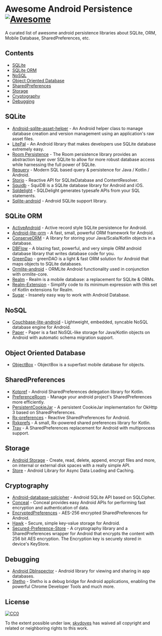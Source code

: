 # Awesome Android Persistence [![Awesome](https://awesome.re/badge.svg)](https://awesome.re)
A curated list of awesome android persistence libraries about SQLite, ORM, Mobile Database, SharedPreferences, etc.

## Contents

- [SQLite](#sqlite)
- [SQLite ORM](#sqlite-orm)
- [NoSQL](#nosql)
- [Object Oriented Database](#object-oriented-database)
- [SharedPreferences](#sharedpreferences)
- [Storage](#storage)
- [Cryptography](#cryptography)
- [Debugging](#debugging)


## SQLite

- [Android-sqlite-asset-helper](https://github.com/jgilfelt/android-sqlite-asset-helper) - An Android helper class to manage database creation and version management using an application's raw asset files.
- [LitePal](https://github.com/LitePalFramework/LitePal) - An Android library that makes developers use SQLite database extremely easy.
- [Room Persistence](https://developer.android.com/topic/libraries/architecture/room) - The Room persistence library provides an abstraction layer over SQLite to allow for more robust database access while harnessing the full power of SQLite.
- [Requery](https://github.com/requery/requery) - Modern SQL based query & persistence for Java / Kotlin / Android.
- [Storio](https://github.com/pushtorefresh/storio) - Reactive API for SQLiteDatabase and ContentResolver.
- [Squidb](https://github.com/yahoo/squidb) - SquiDB is a SQLite database library for Android and iOS.
- [Sqldelight](https://github.com/square/sqldelight) - SQLDelight generates typesafe APIs from your SQL statements.
- [Sqlite-android](https://github.com/requery/sqlite-android) - Android SQLite support library.


## SQLite ORM

- [ActiveAndroid](https://github.com/pardom-zz/ActiveAndroid) - Active record style SQLite persistence for Android.
- [Android-lite-orm](https://github.com/litesuits/android-lite-orm) - A fast, small, powerful ORM framework for Android.
- [ConserveORM](https://github.com/ConserveORM/main) - A library for storing your Java/Scala/Kotlin objects in a database.
- [DBFlow](https://github.com/Raizlabs/DBFlow) - A blazing fast, powerful, and very simple ORM android database library that writes database code for you.
- [GreenDao](https://github.com/greenrobot/greenDAO) - greenDAO is a light & fast ORM solution for Android that maps objects to SQLite databases.
- [Ormlite-android](https://github.com/j256/ormlite-android) - ORMLite Android functionality used in conjunction with ormlite-core.
- [Realm](https://github.com/realm/realm-java) - Realm is a mobile database: a replacement for SQLite & ORMs.
- [Realm-Extension](https://github.com/vicpinm/Kotlin-Realm-Extensions) - Simplify code to its minimum expression with this set of Kotlin extensions for Realm.
- [Sugar](https://github.com/chennaione/sugar) - Insanely easy way to work with Android Database.


## NoSQL

- [Couchbase-lite-android](https://github.com/couchbase/couchbase-lite-android) - Lightweight, embedded, syncable NoSQL database engine for Android.
- [Paper](https://github.com/pilgr/Paper) - Paper is a fast NoSQL-like storage for Java/Kotlin objects on Android with automatic schema migration support.

## Object Oriented Database

- [ObjectBox](https://github.com/objectbox/objectbox-java) - ObjectBox is a superfast mobile database for objects.

## SharedPreferences

- [Kotpref](https://github.com/chibatching/Kotpref) - Android SharedPreferences delegation library for Kotlin.
- [PreferenceRoom](https://github.com/skydoves/PreferenceRoom) - Manage your android project's SharedPreferences more efficiently.
- [PersistentCookieJar](https://github.com/franmontiel/PersistentCookieJar) - A persistent CookieJar implementation for OkHttp 3 based on SharedPreferences.
- [Rx-preferences](https://github.com/f2prateek/rx-preferences) - Reactive SharedPreferences for Android.
- [Rxkprefs](https://github.com/afollestad/rxkprefs) - A small, Rx-powered shared preferences library for Kotlin.
- [Tray](https://github.com/grandcentrix/tray) - A SharedPreferences replacement for Android with multiprocess support.

## Storage

- [Android Storage](https://github.com/sromku/android-storage) - Create, read, delete, append, encrypt files and more, on internal or external disk spaces with a really simple API.
- [Store](https://github.com/NYTimes/Store) - Android Library for Async Data Loading and Caching.

## Cryptography

- [Android-database-sqlcipher](https://github.com/sqlcipher/android-database-sqlcipher) - Android SQLite API based on SQLCipher.
- [Conceal](https://github.com/facebook/conceal) - Conceal provides easy Android APIs for performing fast encryption and authentication of data.
- [EncryptedPreferences](https://github.com/PDDStudio/EncryptedPreferences) - AES-256 encrypted SharedPreferences for Android.
- [Hawk](https://github.com/orhanobut/hawk) - Secure, simple key-value storage for Android.
- [Secured-Preference-Store](https://github.com/iamMehedi/Secured-Preference-Store) - A cryptography library and a SharedPreferences wrapper for Android that encrypts the content with 256 bit AES encryption. The Encryption key is securely stored in device's KeyStore.

## Debugging

- [Android DbInspector](https://github.com/infinum/android_dbinspector) - Android library for viewing and sharing in app databases.
- [Stetho](https://github.com/facebook/stetho) - Stetho is a debug bridge for Android applications, enabling the powerful Chrome Developer Tools and much more.

## License

[![CC0](https://mirrors.creativecommons.org/presskit/buttons/88x31/svg/cc-zero.svg)](https://creativecommons.org/publicdomain/zero/1.0/)

To the extent possible under law, [skydoves](https://github.com/skydoves) has waived all copyright and related or neighboring rights to this work.
